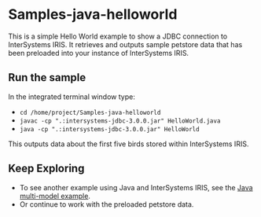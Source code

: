 # Samples-java-helloworld
This is a simple Hello World example to show a JDBC connection to InterSystems IRIS. It retrieves and outputs sample petstore data that has been preloaded into your instance of InterSystems IRIS.

## Run the sample
In the integrated terminal window type:  
* `cd /home/project/Samples-java-helloworld`  
* `javac -cp ".:intersystems-jdbc-3.0.0.jar" HelloWorld.java`  
* `java -cp ".:intersystems-jdbc-3.0.0.jar" HelloWorld`

This outputs data about the first five birds stored within InterSystems IRIS.

## Keep Exploring
* To see another example using Java and InterSystems IRIS, see the [Java multi-model example](home/project/quickstarts-multimodel-java/README.md).
* Or continue to work with the preloaded petstore data.

